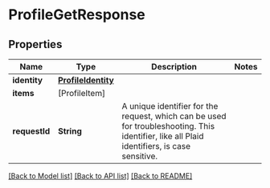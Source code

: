 # ProfileGetResponse

## Properties
Name | Type | Description | Notes
------------ | ------------- | ------------- | -------------
**identity** | [**ProfileIdentity**](ProfileIdentity.md) |  | 
**items** | [ProfileItem] |  | 
**requestId** | **String** | A unique identifier for the request, which can be used for troubleshooting. This identifier, like all Plaid identifiers, is case sensitive. | 

[[Back to Model list]](../README.md#documentation-for-models) [[Back to API list]](../README.md#documentation-for-api-endpoints) [[Back to README]](../README.md)



